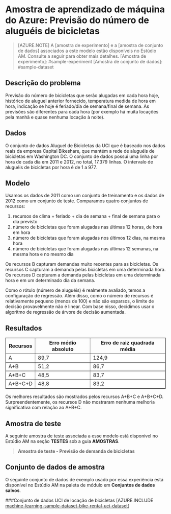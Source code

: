 ﻿<properties title="Azure Machine Learning Sample: Prediction of the number of bike rentals" pageTitle="Amostra de Aprendizado de Máquina: Previsão de locações de bicicletas | Azure" description="A sample Azure Machine Learning experiment to develop a regression model that predicts the number of bike rentals hourly." metaKeywords="" services="machine-learning" solutions="" documentationCenter="" authors="garye" manager="paulettm" editor="cgronlun"  videoId="" scriptId="" />

<tags ms.service="machine-learning" ms.workload="data-services" ms.tgt_pltfrm="na" ms.devlang="na" ms.topic="article" ms.date="10/23/2014" ms.author="garye" />


# Amostra de aprendizado de máquina do Azure: Previsão do número de aluguéis de bicicletas

>[AZURE.NOTE]
>A [amostra de experimento] e a [amostra de conjunto de dados] associados a este modelo estão disponíveis no Estúdio AM. Consulte a seguir para obter mais detalhes.
[Amostra de experimento]: #sample-experiment
[Amostra de conjunto de dados]: #sample-dataset


## Descrição do problema ##
Previsão do número de bicicletas que serão alugadas em cada hora hoje, histórico de aluguel anterior fornecido, temperatura medida de hora em hora, indicação se hoje é feriado/dia de semana/final de semana. As previsões são diferentes para cada hora (por exemplo
 há muita locações pela manhã e quase nenhuma locação à noite). 

## Dados ##
O conjunto de dados Aluguel de Bicicletas da UCI que é baseado nos dados reais da empresa Capital Bikeshare, que mantém a rede de aluguéis de bicicletas em Washington DC. O conjunto de dados possui uma linha por hora de cada dia em 2011 e 2012, no total, 17.379 linhas. O intervalo de aluguéis de bicicletas por hora é de 1 a 977.

## Modelo ##
Usamos os dados de 2011 como um conjunto de treinamento e os dados de 2012 como um conjunto de teste. Comparamos quatro conjuntos de recursos:

1. recursos de clima + feriado + dia de semana + final de semana para o dia previsto
1. número de bicicletas que foram alugadas nas últimas 12 horas, de hora em hora
1. número de bicicletas que foram alugadas nos últimos 12 dias, na mesma hora
1. número de bicicletas que foram alugadas nas últimas 12 semanas, na mesma hora e no mesmo dia

Os recursos B capturam demandas muito recentes para as bicicletas. Os recursos C capturam a demanda pelas bicicletas em uma determinada hora. Os recursos D capturam a demanda pelas bicicletas em uma determinada hora e em um determinado dia da semana.

Como o rótulo (número de aluguéis) é realmente avaliado, temos a configuração de regressão. Além disso, como o número de recursos é relativamente pequeno (menos de 100) e não são esparsos, o limite de decisão provavelmente não é linear. Com base nisso, decidimos usar o algoritmo de regressão de árvore de decisão aumentada.

## Resultados ##

<table border="1">
<tr><th>Recursos</th><th>Erro médio absoluto</th> <th>Erro de raiz quadrada média</th> </tr>
<tr style="background-color: #fff"><td>A</td> <td> 89,7</td> <td>124,9 </td> </tr>
<tr style="background-color: #fff"><td>A+B</td><td>51,2 </td> <td>86,7 </td></tr>
<tr style="background-color: #fff"><td>A+B+C</td><td> 48,5</td> <td> 83,7 </td></tr>
<tr style="background-color: #fff"><td>A+B+C+D</td><td> 48,8 </td> <td>83,2 </td></tr>
</table>

</table>

Os melhores resultados são mostrados pelos recursos A+B+C e A+B+C+D. Surpreendentemente, os recursos D não mostraram nenhuma melhoria significativa com relação ao A+B+C. 

## Amostra de teste

A seguinte amostra de teste associada a esse modelo está disponível no Estúdio AM na seção **TESTES** sob a guia **AMOSTRAS**.

> **Amostra de teste - Previsão de demanda de bicicletas**


## Conjunto de dados de amostra

O seguinte conjunto de dados de exemplo usado por essa experiência está disponível no Estúdio AM na paleta de módulo em **Conjuntos de dados salvos**.

###Conjunto de dados UCI de locação de bicicletas
[AZURE.INCLUDE [machine-learning-sample-dataset-bike-rental-uci-dataset](../includes/machine-learning-sample-dataset-bike-rental-uci-dataset.md)]


